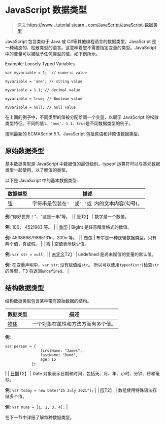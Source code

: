 # JavaScript 数据类型

> 原文:[https://www . tutorial stearn . com/JavaScript/JavaScript-数据类型](https://www.tutorialsteacher.com/javascript/javascript-data-types)

JavaScript 包含类似于 Java 或 C#等其他编程语言的数据类型。JavaScript 是一种动态的、松散类型的语言。这意味着您不需要指定变量的类型。JavaScript 中的变量可以被赋予任何类型的值，如下例所示。

Example: Loosely Typed Variables

```
var myvariable = 1;  // numeric value

myvariable = 'one'; // string value

myvariable = 1.1; // decimal value

myvariable = true; // Boolean value

myvariable = null; // null value 
```

在上面的例子中，不同类型的值被分配给同一个变量，以展示 JavaScript 的松散类型特征。不同的值`1`、`'one'`、`1.1`、`true`是不同数据类型的例子。

按照最新的 ECMAScript 5.1，JavaScript 包括原语和非原语数据类型。

## 原始数据类型

基本数据类型是 JavaScript 中数据值的最低级别。typeof 运算符可以与基元数据类型一起使用，以了解值的类型。

以下是 JavaScript 中的基本数据类型:

| 数据类型 | 描述 |
| --- | --- |
| [弦](/javascript/javascript-string) | 字符串是包装在`' '`或`" "`或`` ``内的文本内容(勾号)。

**例:**“你好世界！”、“这是一串”等。 |
| [号](/javascript/javascript-number)T2】 | 数字是一个数值。

**例:** 100、 4521983 等。 |
| [重印](/javascript/javascript-boolean) | BigInt 是任意精度格式的数值。

**例:** 453889879865131n、200n 等。 |
| [布尔](/javascript/javascript-boolean) | 布尔是一种逻辑数据类型，只有两个值，真或假。 |
| [零](/javascript/javascript-null-and-undefined) | 空值表示缺少值。

**例:** `var str = null;` |
| [未定义](/javascript/javascript-null-and-undefined)T2】 | undefined 是尚未赋值的变量的默认值。

**例:** 在变量声明中，`var str;`没有赋值给`str`。 所以可以使用`typeof(str)`检查`str`的类型，T3 将返回`undefined`。 |

## 结构数据类型

结构数据类型包含某种带有原始数据的结构。

| 数据类型 | 描述 |
| --- | --- |
| [物体](/javascript/javascript-object) | 一个对象在属性和方法方面有多个值。

**例:**

```
var person = { 
                firstName: "James", 
                lastName: "Bond", 
                age: 15
            }; 
```

 |
| [日期](/javascript/javascript-date)T2】 | Date 对象表示日期和时间，包括天、月、年、小时、分钟、秒和毫秒。

**例:** `var today = new Date("25 July 2021");` |
| [阵](/javascript/javascript-array)T2】 | 数组使用特殊语法存储多个值。

**例:** `var nums = [1, 2, 3, 4];` |

在下一节中详细了解每种数据类型。